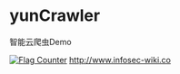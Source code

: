 # yunCrawler
智能云爬虫Demo

<a href="http://s11.flagcounter.com/more/UPp"><img src="http://s11.flagcounter.com/count2/UPp/bg_FFFFFF/txt_000000/border_CCCCCC/columns_2/maxflags_10/viewers_0/labels_0/pageviews_0/flags_0/percent_0/" alt="Flag Counter" border="0"></a>
<a href="http://www.infosec-wiki.com/">http://www.infosec-wiki.co</a>

